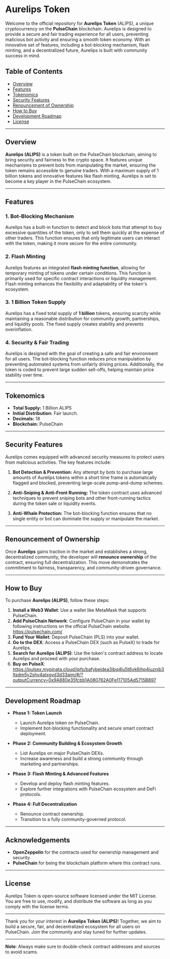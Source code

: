 # Aurelips Token 

Welcome to the official repository for **Aurelips Token** (ALIPS), a unique cryptocurrency on the **PulseChain** blockchain. Aurelips is designed to provide a secure and fair trading experience for all users, preventing malicious bot activity and ensuring a smooth token economy. With an innovative set of features, including a bot-blocking mechanism, flash minting, and a decentralized future, Aurelips is built with community success in mind.

## Table of Contents

- [Overview](#overview)
- [Features](#features)
- [Tokenomics](#tokenomics)
- [Security Features](#security-features)
- [Renouncement of Ownership](#renouncement-of-ownership)
- [How to Buy](#how-to-buy)
- [Development Roadmap](#development-roadmap)
- [License](#license)

---

## Overview

**Aurelips (ALIPS)** is a token built on the PulseChain blockchain, aiming to bring security and fairness to the crypto space. It features unique mechanisms to prevent bots from manipulating the market, ensuring the token remains accessible to genuine traders. With a maximum supply of 1 billion tokens and innovative features like flash minting, Aurelips is set to become a key player in the PulseChain ecosystem.

---

## Features

### 1. **Bot-Blocking Mechanism**
Aurelips has a built-in function to detect and block bots that attempt to buy excessive quantities of the token, only to sell them quickly at the expense of other traders. This function ensures that only legitimate users can interact with the token, making it more secure for the entire community.

### 2. **Flash Minting**
Aurelips features an integrated **flash minting function**, allowing for temporary minting of tokens under certain conditions. This function is primarily used for specific contract interactions or liquidity management. Flash minting enhances the flexibility and adaptability of the token's ecosystem.

### 3. **1 Billion Token Supply**
Aurelips has a fixed total supply of **1 billion** tokens, ensuring scarcity while maintaining a reasonable distribution for community growth, partnerships, and liquidity pools. The fixed supply creates stability and prevents overinflation.

### 4. **Security & Fair Trading**
Aurelips is designed with the goal of creating a safe and fair environment for all users. The bot-blocking function reduces price manipulation by preventing automated systems from unfairly driving prices. Additionally, the token is coded to prevent large sudden sell-offs, helping maintain price stability over time.

---

## Tokenomics

- **Total Supply:** 1 Billion ALIPS
- **Initial Distribution:** Fair launch.
- **Decimals:** 18
- **Blockchain:** PulseChain

---

## Security Features

Aurelips comes equipped with advanced security measures to protect users from malicious activities. The key features include:

1. **Bot Detection & Prevention:** Any attempt by bots to purchase large amounts of Aurelips tokens within a short time frame is automatically flagged and blocked, preventing large-scale pump-and-dump schemes.
   
2. **Anti-Sniping & Anti-Front Running:** The token contract uses advanced techniques to prevent sniping bots and other front-running tactics during the token sale or liquidity events.

3. **Anti-Whale Protection:** The bot-blocking function ensures that no single entity or bot can dominate the supply or manipulate the market.

---

## Renouncement of Ownership

Once **Aurelips** gains traction in the market and establishes a strong, decentralized community, the developer will **renounce ownership** of the contract, ensuring full decentralization. This move demonstrates the commitment to fairness, transparency, and community-driven governance.

---

## How to Buy

To purchase **Aurelips (ALIPS)**, follow these steps:

1. **Install a Web3 Wallet**: Use a wallet like MetaMask that supports PulseChain.
2. **Add PulseChain Network**: Configure PulseChain in your wallet by following instructions on the official PulseChain website. https://pulsechain.com/
3. **Fund Your Wallet**: Deposit PulseChain (PLS) into your wallet.
4. **Go to the DEX**: Access a PulseChain DEX (such as PulseX) to trade for Aurelips.
5. **Search for Aurelips (ALIPS)**: Use the token's contract address to locate Aurelips and proceed with your purchase.
6. **Buy on PulseX**: https://pulsex.mypinata.cloud/ipfs/bafybeidea3ibq4lu5t6vk6ihp4iuznjb3ltsdm5y2shv4atxgyd3d33aim/#/?outputCurrency=0x9A880e35fcbb1A080762A0Fe117105Ad5715B897

---

## Development Roadmap

- **Phase 1: Token Launch**
  - Launch Aurelips token on PulseChain.
  - Implement bot-blocking functionality and secure smart contract deployment.
  
- **Phase 2: Community Building & Ecosystem Growth**
  - List Aurelips on major PulseChain DEXs.
  - Increase awareness and build a strong community through marketing and partnerships.
  
- **Phase 3: Flash Minting & Advanced Features**
  - Develop and deploy flash minting features.
  - Explore further integrations with PulseChain ecosystem and DeFi protocols.

- **Phase 4: Full Decentralization**
  - Renounce contract ownership.
  - Transition to a fully community-governed protocol.

---

## Acknowledgements

- **OpenZeppelin** for the contracts used for ownership management and security.
- **PulseChain** for being the blockchain platform where this contract runs.

---

## License

Aurelips Token is open-source software licensed under the MIT License. You are free to use, modify, and distribute the software as long as you comply with the license terms.

---

Thank you for your interest in **Aurelips Token (ALIPS)**! Together, we aim to build a secure, fair, and decentralized ecosystem for all users on PulseChain. Join the community and stay tuned for further updates.

--- 

**Note**: Always make sure to double-check contract addresses and sources to avoid scams.

